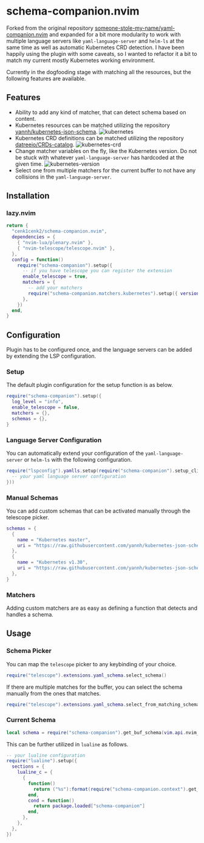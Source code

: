 # schema-companion.nvim

Forked from the original repository [someone-stole-my-name/yaml-companion.nvim](https://github.com/someone-stole-my-name/yaml-companion.nvim) and expanded for a bit more modularity to work with multiple language servers like `yaml-language-server` and `helm-ls` at the same time as well as automatic Kubernetes CRD detection. I have been happily using the plugin with some caveats, so I wanted to refactor it a bit to match my current mostly Kubernetes working environment.

Currently in the dogfooding stage with matching all the resources, but the following features are available.

## Features

- Ability to add any kind of matcher, that can detect schema based on content.
- Kubernetes resources can be matched utilizing the repository [yannh/kubernetes-json-schema](https://github.com/yannh/kubernetes-json-schema). ![kubernetes](./resources/screenshots/kubernetes.png)
- Kubernetes CRD definitions can be matched utilizing the repository [datreeio/CRDs-catalog](https://github.com/datreeio/crds-catalog). ![kubernetes-crd](./resources/screenshots/kubernetes-crd.png)
- Change matcher variables on the fly, like the Kubernetes version. Do not be stuck with whatever `yaml-language-server` has hardcoded at the given time. ![kubernetes-version](./resources/screenshots/kubernetes-version.png)
- Select one from multiple matchers for the current buffer to not have any collisions in the `yaml-language-server`.

## Installation

### lazy.nvim

```lua
return {
  "cenk1cenk2/schema-companion.nvim",
  dependencies = {
    { "nvim-lua/plenary.nvim" },
    { "nvim-telescope/telescope.nvim" },
  },
  config = function()
    require("schema-companion").setup({
      -- if you have telescope you can register the extension
      enable_telescope = true,
      matchers = {
        -- add your matchers
        require("schema-companion.matchers.kubernetes").setup({ version = "master" }),
      },
    })
  end,
}
```

## Configuration

Plugin has to be configured once, and the language servers can be added by extending the LSP configuration.

### Setup

The default plugin configuration for the setup function is as below.

```lua
require("schema-companion").setup({
  log_level = "info",
  enable_telescope = false,
  matchers = {},
  schemas = {},
}

```

### Language Server Configuration

You can automatically extend your configuration of the `yaml-language-server` or `helm-ls` with the following configuration.

```lua
require("lspconfig").yamlls.setup(require("schema-companion").setup_client({
  -- your yaml language server configuration
}))
```

### Manual Schemas

You can add custom schemas that can be activated manually through the telescope picker.

```lua
schemas = {
  {
    name = "Kubernetes master",
    uri = "https://raw.githubusercontent.com/yannh/kubernetes-json-schema/master/master-standalone-strict/all.json",
  },
  {
    name = "Kubernetes v1.30",
    uri = "https://raw.githubusercontent.com/yannh/kubernetes-json-schema/master/v1.30.3-standalone-strict/all.json",
  },
}
```

### Matchers

Adding custom matchers are as easy as defining a function that detects and handles a schema.

## Usage

### Schema Picker

You can map the `telescope` picker to any keybinding of your choice.

```lua
require("telescope").extensions.yaml_schema.select_schema()
```

If there are multiple matches for the buffer, you can select the schema manually from the ones that matches.

```lua
require("telescope").extensions.yaml_schema.select_from_matching_schemas()
```

### Current Schema

```lua
local schema = require("schema-companion").get_buf_schema(vim.api.nvim_get_current_buf())
```

This can be further utilized in `lualine` as follows.

```lua
-- your lualine configuration
require("lualine").setup({
  sections = {
    lualine_c = {
      {
        function()
          return ("%s"):format(require("schema-companion.context").get_buffer_schema(0).name)
        end,
        cond = function()
          return package.loaded["schema-companion"]
        end,
      },
    },
  },
})
```
